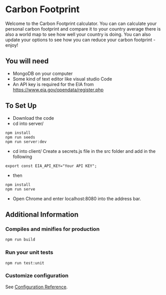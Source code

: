 # Carbon Footprint

Welcome to the Carbon Footprint calculator. You can can calculate your personal carbon footprint and compare it to your country average there is also a world map to see how well your country is doing.  You can also update your options to see how you can reduce your carbon footprint - enjoy!

## You will need
* MongoDB on your computer
* Some kind of text editor like visual studio Code 
* An API key is required for the EIA from https://www.eia.gov/opendata/register.php

## To Set Up
* Download the code
* cd into server/ 
```
npm install
npm run seeds
npm run server:dev
```
* cd into client/ 
Create a secrets.js file in the src folder and add in the following
```
export const EIA_API_KEY="Your API KEY";
```
* then
```
npm install
npm run serve
```
* Open Chrome and enter localhost:8080 into the address bar.

## Additional Information
### Compiles and minifies for production
```
npm run build
```
### Run your unit tests
```
npm run test:unit
```
### Customize configuration
See [Configuration Reference](https://cli.vuejs.org/config/).
